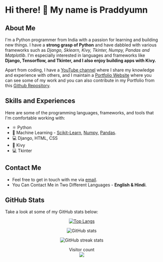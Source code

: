 # Hi there! 👋 My name is Praddyumn

## About Me
I'm a Python programmer from India with a passion for learning and building new things. I have a **strong grasp of Python** and have dabbled with various frameworks such as *Django, Sklearn, Kivy, Tkinter, Numpy, Pandas and Matplotlib*. I'm especially interested in languages and frameworks like **Django, Tensorflow, and Tkinter, and I also enjoy building apps with Kivy.**

Apart from coding, I have a [YouTube channel](https://www.youtube.com/channel/UCIs4qW1rvPCD0l9Zvls4ztg) where I share my knowledge and experience with others, and I maintain a [Portfolio Website](https://praddyumnyadav.netlify.app) where you can see some of my work and you can also contribute in my Portfolio from this [Github Repository](https://github.com/PraddyumnYadav/PraddyumnYadavPortfolio).

## Skills and Experiences
Here are some of the programming languages, frameworks, and tools that I'm comfortable working with:
* ⚛️ Python
* 🧠 Machine Learning - [Scikit-Learn](https://github.com/scikit-learn/scikit-learn), [Numpy](https://numpy.org/), [Pandas](https://pandas.pydata.org/).
* 💻 Django, HTML, CSS
* 📲 Kivy
* 💻 Tkinter

## Contact Me
* Feel free to get in touch with me via [email](mailto:praddyumnyadav@gmail.com).
* You Can Contact Me in Two Different Languages - **English & Hindi**.

## GitHub Stats
Take a look at some of my GitHub stats below:
<div align="center">

[![Top Langs](https://github-readme-stats.vercel.app/api/top-langs/?username=PraddyumnYadav&layout=compact&theme=tokyonight)](https://github.com/anuraghazra/github-readme-stats)

![GitHub stats](https://github-readme-stats.vercel.app/api?username=PraddyumnYadav&show_icons=true&theme=tokyonight)  

![GitHub streak stats](https://streak-stats.demolab.com/?user=PraddyumnYadav&theme=tokyonight)

<p align="center"> 
  Visitor count<br>
  <img src="https://profile-counter.glitch.me/PraddyumnYadav/count.svg" />
</p>
</div>
